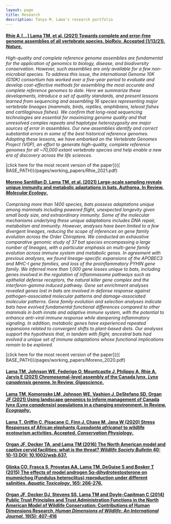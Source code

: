 ```yaml
---
layout: page
title: Research
description: Tanya M. Lama's research portfolio
---
```


#### <u>Rhie A,[...] Lama TM, et al. (2021) Towards complete and error-free genome assemblies of all vertebrate species. bioRxiv, Accepted (1/13/21). _Nature_.

</u>*High-quality and complete reference genome assemblies are fundamental for the application of genomics to biology, disease, and biodiversity conservation. However, such assemblies are only available for a few non-microbial species. To address this issue, the international Genome 10K
(G10K) consortium has worked over a five-year period to evaluate and develop cost-effective methods for assembling the most accurate and complete reference genomes to date. Here we summarize these developments, introduce a set of quality standards, and present lessons learned from sequencing and assembling 16 species representing major vertebrate lineages (mammals, birds, reptiles, amphibians, teleost fishes and cartilaginous fishes). We confirm that long-read sequencing technologies are essential for maximizing genome quality and that unresolved complex repeats and haplotype heterozygosity are major sources of error in assemblies. Our new assemblies identify and correct substantial errors in some of the best historical reference genomes. Adopting these lessons, we have embarked on the Vertebrate Genomes Project (VGP), an effort to generate high-quality, complete reference genomes for all ~70,000 extant vertebrate species and help enable a new era of discovery across the life sciences.*

[click here for the most recent version of the paper]({{ BASE_PATH}}/pages/working_papers/Rhie_2021.pdf)

#### <u>Moreno Santillan D, Lama TM, et al. (2021) Large-scale sampling reveals unique immunity and metabolic adaptations in bats. Authorea, In Review. _Molecular Ecology_.
</u>*Comprising more than 1400 species, bats possess adaptations unique among mammals including powered flight, unexpected longevity given small body size, and extraordinary immunity. Some of the molecular mechanisms underlying these unique adaptations includes DNA repair, metabolism and immunity. However, analyses have been limited to a few divergent lineages, reducing the scope of inferences on gene family evolution across the Order Chiroptera. We conducted an exhaustive comparative genomic study of 37 bat species encompassing a large number of lineages, with a particular emphasis on multi-gene family evolution across immune system and metabolic genes. In agreement with previous analyses, we found lineage-specific expansions of the APOBEC3 and MHC-I gene families, and loss of the proinflammatory PYHIN gene family. We inferred more than 1,000 gene losses unique to bats, including genes involved in the regulation of inflammasome pathways such as epithelial defense receptors, the natural killer gene complex and the interferon-gamma induced pathway. Gene set enrichment analyses revealed genes lost in bats are involved in defense response against pathogen-associated molecular patterns and damage-associated molecular patterns. Gene family evolution and selection analyses indicate bats have evolved fundamental functional differences compared to other mammals in both innate and adaptive immune system, with the potential to enhance anti-viral immune response while dampening inflammatory signaling. In addition, metabolic genes have experienced repeated expansions related to convergent shifts to plant-based diets. Our analyses support the hypothesis that, in tandem with flight, ancestral bats had evolved a unique set of immune adaptations whose functional implications remain to be explored.*

[click here for the most recent version of the paper]({{ BASE_PATH}}/pages/working_papers/Moreno_2020.pdf)

#### <u>Lama TM, Johnson WE, Federigo O, Mountcastle J, Philippy A, Rhie A, Jarvis E (2021) Chromosomal-level assembly of the Canada lynx, _Lynx canadensis_ genome. In Review. _Gigascience_.</u>

#### <u>Lama TM, Komoroske LM, Johnson WE, Vashion J, DeStefano SD, Organ JF (2021) Using landscape genomics to inform management of Canada lynx _(Lynx canadensis)_ populations in a changing environment. In Review. _Ecography_.</u>

#### <u>Lama T, Griffin C, Pisacane C, Finn J, Chase M, Jana W (2020) Stress Responses of African elephants _(Loxodonta africana)_ to wildlife ecotourism activities. Accepted. _Conservation Physiology_.</u>

#### <u>Organ JF, Decker TA, and Lama TM (2016) The North American model and captive cervid facilities: what is the threat? _Wildlife Society Bulletin_ 40: 10-13 DOI: 10.1002/wsb.637.</u>

#### <u>Glinka CO, Frasca S, Provatas AA, Lama TM, DeGuise S and Bosker T (2015) The effects of model androgen 5α-dihydrotestosterone on mummichog (Fundulus heteroclitus) reproduction under different salinities. _Aquatic Toxicology_, 165: 266-276.</u>

#### <u>Organ JF, Decker DJ, Stevens SS, Lama TM and Doyle-Capitman C (2014) Public Trust Principles and Trust Administration Functions in the North American Model of Wildlife Conservation: Contributions of Human Dimensions Research, _Human Dimensions of Wildlife: An International Journal_, 19(5): 407-416</u>

<!-- Note: this is how to write a comment in HTML. Everything in here won't show up on your webpage.-->

<!--
To increase the size of the title, use fewer # in front of the paper title.
To decrease the size of the title, use more #. 
To remove the italics, remove the * before and after the description
To remove the underline from the title, remove the <u> tags (<u> and </u>)
-->
